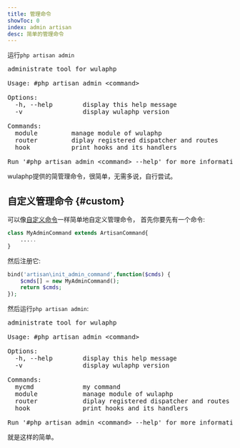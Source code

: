 ```yaml
---
title: 管理命令
showToc: 0
index: admin artisan
desc: 简单的管理命令
---
```


运行`php artisan admin`

<pre>
administrate tool for wulaphp

Usage: #php artisan admin &lt;command&gt;

Options:
  -h, --help        display this help message
  -v                display wulaphp version

Commands:
  module         manage module of wulaphp
  router         diplay registered dispatcher and routes
  hook           print hooks and its handlers

Run '#php artisan admin &lt;command&gt; --help' for more information on a command
</pre>

wulaphp提供的简管理命令，很简单，无需多说，自行尝试。

## 自定义管理命令 {#custom}

可以像[自定义命令](index.md#custom)一样简单地自定义管理命令，
首先你要先有一个命令:

```php
class MyAdminCommand extends ArtisanCommand{
    .....
}
```

然后注册它:

```php
bind('artisan\init_admin_command',function($cmds) {
    $cmds[] = new MyAdminCommand();
    return $cmds;
});
```

然后运行`php artisan admin`:
<pre>
administrate tool for wulaphp

Usage: #php artisan admin &lt;command&gt;

Options:
  -h, --help        display this help message
  -v                display wulaphp version

Commands:
  mycmd             my command
  module            manage module of wulaphp
  router            diplay registered dispatcher and routes
  hook              print hooks and its handlers

Run '#php artisan admin &lt;command&gt; --help' for more information on a command
</pre>

就是这样的简单。
